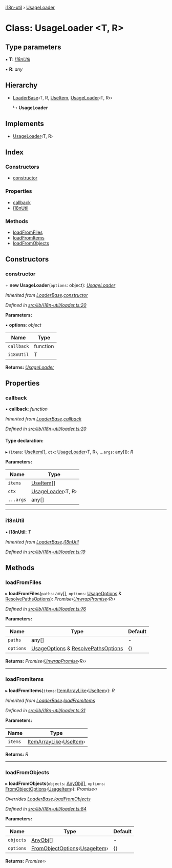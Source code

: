 [i18n-util](../README.md) › [UsageLoader](usageloader.md)

# Class: UsageLoader <**T, R**>

## Type parameters

▪ **T**: *[I18nUtil](../README.md#abstract-i18nutil)*

▪ **R**: *any*

## Hierarchy

* [LoaderBase](loaderbase.md)‹T, R, [UseItem](../README.md#useitem), [UsageLoader](../README.md#abstract-usageloader)‹T, R››

  ↳ **UsageLoader**

## Implements

* [UsageLoader](../README.md#abstract-usageloader)‹T, R›

## Index

### Constructors

* [constructor](usageloader.md#constructor)

### Properties

* [callback](usageloader.md#callback)
* [i18nUtil](usageloader.md#i18nutil)

### Methods

* [loadFromFiles](usageloader.md#loadfromfiles)
* [loadFromItems](usageloader.md#loadfromitems)
* [loadFromObjects](usageloader.md#loadfromobjects)

## Constructors

###  constructor

\+ **new UsageLoader**(`options`: object): *[UsageLoader](usageloader.md)*

*Inherited from [LoaderBase](loaderbase.md).[constructor](loaderbase.md#constructor)*

*Defined in [src/lib/i18n-util/loader.ts:20](https://github.com/JuroOravec/i18n-util/blob/c9cd5a0/src/lib/i18n-util/loader.ts#L20)*

**Parameters:**

▪ **options**: *object*

Name | Type |
------ | ------ |
`callback` | function |
`i18nUtil` | T |

**Returns:** *[UsageLoader](usageloader.md)*

## Properties

###  callback

• **callback**: *function*

*Inherited from [LoaderBase](loaderbase.md).[callback](loaderbase.md#callback)*

*Defined in [src/lib/i18n-util/loader.ts:20](https://github.com/JuroOravec/i18n-util/blob/c9cd5a0/src/lib/i18n-util/loader.ts#L20)*

#### Type declaration:

▸ (`items`: [UseItem](../README.md#useitem)[], `ctx`: [UsageLoader](../README.md#abstract-usageloader)‹T, R›, ...`args`: any[]): *R*

**Parameters:**

Name | Type |
------ | ------ |
`items` | [UseItem](../README.md#useitem)[] |
`ctx` | [UsageLoader](../README.md#abstract-usageloader)‹T, R› |
`...args` | any[] |

___

###  i18nUtil

• **i18nUtil**: *T*

*Inherited from [LoaderBase](loaderbase.md).[i18nUtil](loaderbase.md#i18nutil)*

*Defined in [src/lib/i18n-util/loader.ts:19](https://github.com/JuroOravec/i18n-util/blob/c9cd5a0/src/lib/i18n-util/loader.ts#L19)*

## Methods

###  loadFromFiles

▸ **loadFromFiles**(`paths`: any[], `options`: [UsageOptions](../README.md#usageoptions) & [ResolvePathsOptions](../README.md#resolvepathsoptions)): *Promise‹[UnwrapPromise](../README.md#unwrappromise)‹R››*

*Defined in [src/lib/i18n-util/loader.ts:76](https://github.com/JuroOravec/i18n-util/blob/c9cd5a0/src/lib/i18n-util/loader.ts#L76)*

**Parameters:**

Name | Type | Default |
------ | ------ | ------ |
`paths` | any[] | - |
`options` | [UsageOptions](../README.md#usageoptions) & [ResolvePathsOptions](../README.md#resolvepathsoptions) | {} |

**Returns:** *Promise‹[UnwrapPromise](../README.md#unwrappromise)‹R››*

___

###  loadFromItems

▸ **loadFromItems**(`items`: [ItemArrayLike](../README.md#itemarraylike)‹[UseItem](../README.md#useitem)›): *R*

*Inherited from [LoaderBase](loaderbase.md).[loadFromItems](loaderbase.md#loadfromitems)*

*Defined in [src/lib/i18n-util/loader.ts:31](https://github.com/JuroOravec/i18n-util/blob/c9cd5a0/src/lib/i18n-util/loader.ts#L31)*

**Parameters:**

Name | Type |
------ | ------ |
`items` | [ItemArrayLike](../README.md#itemarraylike)‹[UseItem](../README.md#useitem)› |

**Returns:** *R*

___

###  loadFromObjects

▸ **loadFromObjects**(`objects`: [AnyObj](../README.md#anyobj)[], `options`: [FromObjectOptions](../README.md#fromobjectoptions)‹[UsageItem](usageitem.md)›): *Promise‹›*

*Overrides [LoaderBase](loaderbase.md).[loadFromObjects](loaderbase.md#loadfromobjects)*

*Defined in [src/lib/i18n-util/loader.ts:84](https://github.com/JuroOravec/i18n-util/blob/c9cd5a0/src/lib/i18n-util/loader.ts#L84)*

**Parameters:**

Name | Type | Default |
------ | ------ | ------ |
`objects` | [AnyObj](../README.md#anyobj)[] | - |
`options` | [FromObjectOptions](../README.md#fromobjectoptions)‹[UsageItem](usageitem.md)› | {} |

**Returns:** *Promise‹›*
